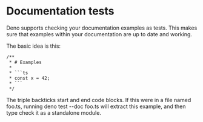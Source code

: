 # Documentation tests

Deno supports checking your documentation examples as tests. This makes sure
that examples within your documentation are up to date and working.

The basic idea is this:

```
/**
 * # Examples
 *
 * ```ts
 * const x = 42;
 * ```
 */
```

The triple backticks start and end code blocks. If this were in a file named
foo.ts, running deno test --doc foo.ts will extract this example, and then
type check it as a standalone module.
